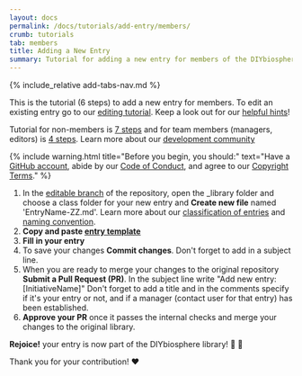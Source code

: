 ```yaml
---
layout: docs
permalink: /docs/tutorials/add-entry/members/
crumb: tutorials
tab: members
title: Adding a New Entry
summary: Tutorial for adding a new entry for members of the DIYbiosphere organization (6 steps)
---
```


{% include_relative add-tabs-nav.md %}

This is the tutorial (6 steps) to add a new entry for members. To edit an existing entry go to our [editing tutorial]. Keep a look out for our [helpful hints]!

Tutorial for non-members is [7 steps] and for team members (managers, editors) is [4 steps]. Learn more about our [development community]



{% include warning.html title="Before you begin, you should:" text="Have a [GitHub account](https://github.com/join), abide by our [Code of Conduct](http://sphere.diybio.org/docs/about/coc/), and agree to our [Copyright Terms](http://sphere.diybio.org/docs/about/copyright/terms-of-use/)." %}

1. In the [editable branch] of the repository, open the _library folder and choose a class folder for your new entry and **Create new file** named 'EntryName-ZZ.md'. Learn more about our [classification of entries] and [naming convention].
2. **Copy and paste [entry template]**
3. **Fill in your entry**
4. To save your changes **Commit changes**. Don't forget to add in a subject line.
5. When you are ready to merge your changes to the original repository **Submit a Pull Request (PR)**. In the subject line write "Add new entry: [InitiativeName]" Don't forget to add a title and in the comments specify if it's your entry or not, and if a manager (contact user for that entry) has been established.
6. **Approve your PR** once it passes the internal checks and merge your changes to the original library.


**Rejoice!** your entry is now part of the DIYbiosphere library! :clap: :clap:

Thank you for your contribution! :heart:

[editing tutorial]: /docs/help/tutorials/edit-entry-member
[helpful hints]: /docs/help/hints/
[editable branch]: https://github.com/DIYbiosphere/sphere/tree/editable
[7 steps]: /docs/help/tutorials/add-entry
[4 steps]: /docs/help/tutorials/add-entry-teams
[development community]: #
[entry template]: https://gist.githubusercontent.com/ahuacatl/954444c7f15a27190b0fd52e0021a58c/raw/91412b5ba78fb082b349776cf0a75d3c82f35da0/front-matter-template.md
[classification of entries]: #
[naming convention]: #
[installation]: /docs/help/install/
